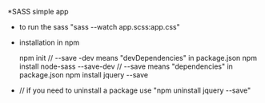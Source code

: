 *SASS simple app
- to run the sass "sass --watch app.scss:app.css"



- installation in npm

    npm init
    // --save -dev means "devDependencies" in package.json
    npm install node-sass --save-dev
    // --save means "dependencies" in package.json
    npm install jquery --save

- // if you need to uninstall a package use "npm uninstall jquery --save"